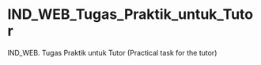 # IND_WEB_Tugas_Praktik_untuk_Tutor
IND_WEB. Tugas Praktik untuk Tutor (Practical task for the tutor)
